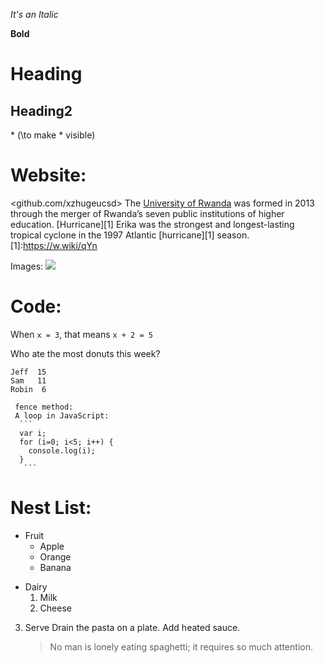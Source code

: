 *It's an Italic*

**Bold**

# Heading

## Heading2

\* (\to make * visible)

# Website:
<github.com/xzhugeucsd>
The [University of Rwanda](http://www.ur.ac.rw) was formed in 2013 through the merger of Rwanda’s seven public institutions of higher education.
[Hurricane][1] Erika was the strongest and longest-lasting tropical cyclone in the 1997 Atlantic [hurricane][1] season.
[1]:https://w.wiki/qYn

Images:
![](https://commonmark.org/help/images/favicon.png)

# Code:
When `x = 3`, that means `x + 2 = 5`

Who ate the most donuts this week?

    Jeff  15
    Sam   11
    Robin  6
    
     fence method:
     A loop in JavaScript:
      ```
      var i;
      for (i=0; i<5; i++) {
        console.log(i);
      }
       ```
# Nest List:
* Fruit
  * Apple
  * Orange
  * Banana
+ Dairy
  1. Milk
  2. Cheese

3. Serve
   Drain the pasta on a plate. Add heated sauce. 
   > No man is lonely eating spaghetti; it requires so much attention.
